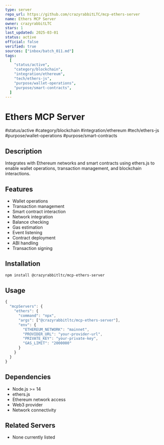 ```yaml
---
type: server
repo_url: https://github.com/crazyrabbitLTC/mcp-ethers-server
name: Ethers MCP Server
owner: crazyrabbitLTC
stars: 1
last_updated: 2025-03-01
status: active
official: false
verified: true
sources: ["inbox/batch_011.md"]
tags:
  [
    "status/active",
    "category/blockchain",
    "integration/ethereum",
    "tech/ethers-js",
    "purpose/wallet-operations",
    "purpose/smart-contracts",
  ]
---
```


# Ethers MCP Server

#status/active #category/blockchain #integration/ethereum #tech/ethers-js #purpose/wallet-operations #purpose/smart-contracts

## Description

Integrates with Ethereum networks and smart contracts using ethers.js to enable wallet operations, transaction management, and blockchain interactions.

## Features

- Wallet operations
- Transaction management
- Smart contract interaction
- Network integration
- Balance checking
- Gas estimation
- Event listening
- Contract deployment
- ABI handling
- Transaction signing

## Installation

```bash
npm install @crazyrabbitltc/mcp-ethers-server
```

## Usage

```javascript
{
  "mcpServers": {
    "ethers": {
      "command": "npx",
      "args": ["@crazyrabbitltc/mcp-ethers-server"],
      "env": {
        "ETHEREUM_NETWORK": "mainnet",
        "PROVIDER_URL": "your-provider-url",
        "PRIVATE_KEY": "your-private-key",
        "GAS_LIMIT": "2000000"
      }
    }
  }
}
```

## Dependencies

- Node.js >= 14
- ethers.js
- Ethereum network access
- Web3 provider
- Network connectivity

## Related Servers

- None currently listed
